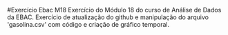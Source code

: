 #Exercício Ebac M18
Exercício do Módulo 18 do curso de Análise de Dados da EBAC.
Exercício de atualização do github e manipulação do arquivo 'gasolina.csv' com código e criação de gráfico temporal.
